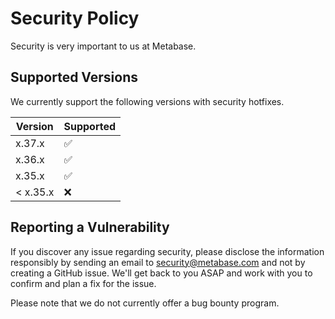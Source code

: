 # Security Policy

Security is very important to us at Metabase.

## Supported Versions

We currently support the following versions with security hotfixes.

| Version  | Supported          |
| -------- | ------------------ |
| x.37.x   | :white_check_mark: |
| x.36.x   | :white_check_mark: |
| x.35.x   | :white_check_mark: |
| < x.35.x | :x:                |

## Reporting a Vulnerability

If you discover any issue regarding security, please disclose the information responsibly by sending an email to security@metabase.com and not by creating a GitHub issue. We'll get back to you ASAP and work with you to confirm and plan a fix for the issue.

Please note that we do not currently offer a bug bounty program.
